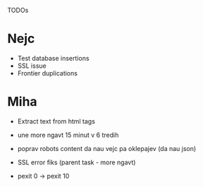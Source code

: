 TODOs

# Nejc
* Test database insertions
* SSL issue
* Frontier duplications

# Miha
* Extract text from html tags

* une more ngavt 15 minut v 6 tredih
* poprav robots content da nau vejc pa oklepajev (da nau json)
* SSL error fiks (parent task - more ngavt)
* pexit 0 -> pexit 10

